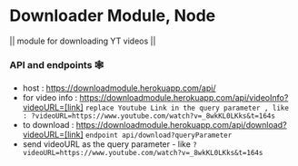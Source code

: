 # Downloader Module, Node
|| module for downloading YT videos ||

### API and endpoints 🕸
- host : https://downloadmodule.herokuapp.com/api/
- for video info : https://downloadmodule.herokuapp.com/api/videoInfo?videoURL=[link] ```replace Youtube Link in the query parameter , like : ?videoURL=https://www.youtube.com/watch?v=_8wkKL0LKks&t=164s```
- to download : https://downloadmodule.herokuapp.com/api/download?videoURL=[link] ```endpoint api/download?queryParameter```
- send videoURL as the query parameter - like ```?videoURL=https://www.youtube.com/watch?v=_8wkKL0LKks&t=164s```

